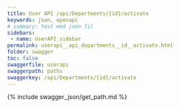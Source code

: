 ```yaml
---
title: User API /api/Departments/{id}/activate
keywords: json, openapi
# summary: test med json fil
sidebars: 
 - name: UserAPI_sidebar
permalink: userapi__api_departments__id__activate.html
folder: swagger
toc: false
swaggerfile: userapi
swaggerpath: paths
swaggerkey: /api/Departments/{id}/activate
---
```

{% include swagger_json/get_path.md %}
